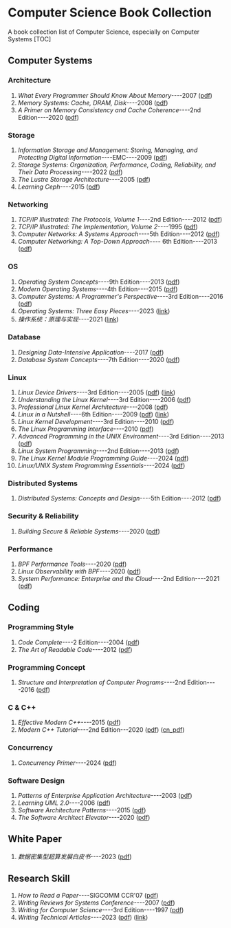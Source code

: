 # Computer Science Book Collection

A book collection list of Computer Science, especially on Computer Systems
[TOC]

## Computer Systems

### Architecture
1. *What Every Programmer Should Know About Memory*----2007 ([pdf](./computer_systems/arch/what_every_programmer_should_know_about_memory-07.pdf))
2. *Memory Systems: Cache, DRAM, Disk*----2008 ([pdf](./computer_systems/arch/memory_systems-08.pdf))
3. *A Primer on Memory Consistency and Cache Coherence*----2nd Edition----2020 ([pdf](./computer_systems/arch/a_primer_on_memory_consistency_and_cache_coherence_2-12.pdf))


### Storage
1. *Information Storage and Management: Storing, Managing, and Protecting Digital Information*----EMC----2009 ([pdf](./computer_systems/storage/information_storage_and_management-09.pdf))
1. *Storage Systems: Organization, Performance, Coding, Reliability, and Their Data Processing*----2022 ([pdf](./computer_systems/storage/storage_systems_organization_performance_coding_reliability-22.pdf))
1. *The Lustre Storage Architecture*----2005 ([pdf](./computer_systems/storage/the_lustre_storage_architecture-05.pdf))
1. *Learning Ceph*----2015 ([pdf](./computer_systems/storage/learning_ceph-15.pdf))

### Networking

1. *TCP/IP Illustrated: The Protocols, Volume 1*----2nd Edition----2012 ([pdf](./computer_systems/networking/tcp_ip_illustred_volume1_the_protocols_2-12.pdf))
2. *TCP/IP Illustrated: The Implementation, Volume 2*----1995 ([pdf](./computer_systems/networking/tcp_ip_illustred_volume2_the_implementation-95.pdf)) 
3. *Computer Networks: A Systems Approach*----5th Edition----2012 ([pdf](./computer_systems/networking/computer_networks_a_system_approach_5-12.pdf))
4. *Computer Networking: A Top-Down Approach*---- 6th Edition----2013 ([pdf](./computer_systems/networking/computer_networking_a_top_down_approach_6-13.pdf))

### OS

1. *Operating System Concepts*----9th Edition----2013 ([pdf](./computer_systems/os/operating_system_concepts_9-13.pdf))
2. *Modern Operating Systems*----4th Edition----2015 ([pdf](./computer_systems/os/modern_operating_systems_4-15.pdf))
3. *Computer Systems: A Programmer's Perspective*----3rd Edition----2016 ([pdf](./computer_systems/os/CSAPP_3-16.pdf))
4. *Operating Systems: Three Easy Pieces*----2023 ([link](https://pages.cs.wisc.edu/~remzi/OSTEP/))
5. *操作系统：原理与实现*----2021 ([link](https://ipads.se.sjtu.edu.cn/ospi/))

### Database

1. *Designing Data-Intensive Application*----2017 ([pdf](./computer_systems/db/DDIA-17.pdf))
2. *Database System Concepts*----7th Edition----2020 ([pdf](./computer_systems/db/database_system_concepts_7-20.pdf))

### Linux

1. *Linux Device Drivers*----3rd Edition----2005 ([pdf](./computer_systems/linux/LDD_3-05.pdf)) ([link](https://lwn.net/Kernel/LDD3/))
3. *Understanding the Linux Kernel*----3rd Edition----2006 ([pdf](./computer_systems/linux/understanding_the_linux_kernel_3-06.pdf))
4. *Professional Linux Kernel Architecture*----2008 ([pdf](./computer_systems/linux/professional_linux_kernel_architecture-08.pdf))
5. *Linux in a Nutshell*----6th Edition----2009 ([pdf](./computer_systems/linux/linux_in_a_nutshell_6-09.pdf)) ([link](http://www.kroah.com/lkn/))
6. *Linux Kernel Development*----3rd Edition----2010 ([pdf](./computer_systems/linux/linux_kernel_development_3-10.pdf))
7. *The Linux Programming Interface*----2010 ([pdf](./computer_systems/linux/the_linux_programming_interface-10.pdf))
8. *Advanced Programming in the UNIX Environment*----3rd Edition----2013 ([pdf](./computer_systems/linux/APUE_3-13.pdf))
9. *Linux System Programming*----2nd Edition----2013 ([pdf](./computer_systems/linux/linux_system_programming_2-13.pdf))
10. *The Linux Kernel Module Programming Guide*----2024 ([pdf](./computer_systems/linux/the_linux_kernel_module_programming_guide-24.pdf))
11. *Linux/UNIX System Programming Essentials*----2024 ([pdf](./computer_systems/linux/linux_unix_system_programming_essentials-24.pdf))

### Distributed Systems

1. *Distributed Systems: Concepts and Design*----5th Edition----2012 ([pdf](./computer_systems/distributed/distributed_systems_concept_and_design_5-12.pdf))

### Security & Reliability

1. *Building Secure & Reliable Systems*----2020 ([pdf](./computer_systems/security/building_secure_reliable_systems-20.pdf))

### Performance

1. *BPF Performance Tools*----2020 ([pdf](./computer_systems/performance/bpf_performance_tools-20.pdf))
2. *Linux Observability with BPF*----2020 ([pdf](./computer_systems/performance/linux_observability_with_BPF-20.pdf))
3. *System Performance: Enterprise and the Cloud*----2nd Edition----2021 ([pdf](./computer_systems/performance/systems_performance_enterprise_and_the_cloud_2-21.pdf))

## Coding

### Programming Style

1. *Code Complete*----2 Edition----2004 ([pdf](./coding/style/code_complete_2-04.pdf))
2. *The Art of Readable Code*----2012 ([pdf](./coding/style/the_art_of_readable_code-12.pdf))

### Programming Concept

1. *Structure and Interpretation of Computer Programs*----2nd Edition----2016 ([pdf](./coding/concept/SICP_2-16.pdf))

### C & C++

1. *Effective Modern C++*----2015 ([pdf](./coding/c_cpp/EMCPP-15.pdf))
2. *Modern C++ Tutorial*----2nd Edition---2020 ([pdf](./coding/c_cpp/MCPPT_2-20.pdf)) ([cn_pdf](./coding/c_cpp/MCPPT_2_CN-20.pdf))

### Concurrency

1. *Concurrency Primer*----2024 ([pdf](./coding/concurrency/concurrency_primer-24.pdf))

### Software Design
1. *Patterns of Enterprise Application Architecture*----2003 ([pdf](./coding/software_design/patterns_of_enterprise_application_architecture-06.pdf))
1. *Learning UML 2.0*----2006 ([pdf](./coding/software_design/learning_UML-06.pdf))
1. *Software Architecture Patterns*----2015 ([pdf](./coding/software_design/software_architecture_patterns-15.pdf))
1. *The Software Architect Elevator*----2020 ([pdf](./coding/software_design/the_software_architect_elevator-20.pdf))

## White Paper

1. *数据密集型超算发展白皮书*----2023 ([pdf](./white_paper/SJMJXCSFZBPS-23.pdf))



## Research Skill

1. *How to Read a Paper*----SIGCOMM CCR'07 ([pdf](./research_skill/read_paper-CCR'07.pdf))
2. *Writing Reviews for Systems Conference*----2007 ([pdf](./research_skill/reviews_sys-07.pdf))
3. *Writing for Computer Science*----3rd Edition----1997 ([pdf](./research_skill/writing_for_computer_science_3-97.pdf))
4. *Writing Technical Articles*----2023 ([pdf](./research_skill/writing_technical_articles-23.pdf)) ([link](https://www.cs.columbia.edu/~hgs/etc/writing-style.html))
